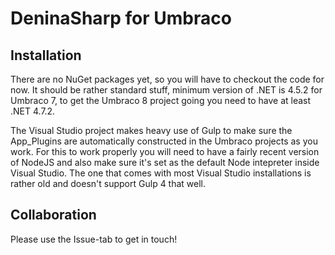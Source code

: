 # DeninaSharp for Umbraco

## Installation

There are no NuGet packages yet, so you will have to checkout the code for now. It should be rather standard stuff, minimum version of .NET is 4.5.2 for Umbraco 7, to get the Umbraco 8 project going you need to have at least .NET 4.7.2.

The Visual Studio project makes heavy use of Gulp to make sure the App_Plugins are automatically constructed in the Umbraco projects as you work. For this to work properly you will need to have a fairly recent version of NodeJS and also make sure it's set as the default Node intepreter inside Visual Studio. The one that comes with most Visual Studio installations is rather old and doesn't support Gulp 4 that well.

## Collaboration

Please use the Issue-tab to get in touch!